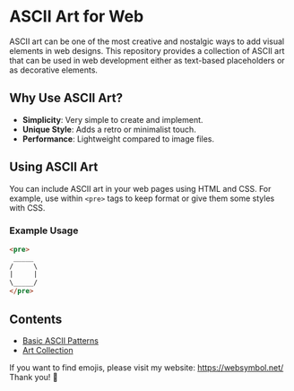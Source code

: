 # ASCII Art for Web

ASCII art can be one of the most creative and nostalgic ways to add visual elements in web designs. This repository provides a collection of ASCII art that can be used in web development either as text-based placeholders or as decorative elements.

## Why Use ASCII Art?
- **Simplicity**: Very simple to create and implement.
- **Unique Style**: Adds a retro or minimalist touch.
- **Performance**: Lightweight compared to image files.

## Using ASCII Art
You can include ASCII art in your web pages using HTML and CSS. For example, use within `<pre>` tags to keep format or give them some styles with CSS.

### Example Usage
```html
<pre>
 _____
/     \
|     |
\_____/
</pre>
```

## Contents
- [Basic ASCII Patterns](basic_ascii.md)
- [Art Collection](art_collection.md)

If you want to find emojis, please visit my website: <a href="https://websymbol.net/" target="_blank">https://websymbol.net/</a>
<br/>
Thank you! 💞️ 

